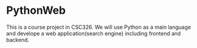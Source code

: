 # PythonWeb
This is a course project in CSC326. We will use Python as a main language and develope a web application(search engine) including frontend and backend.
